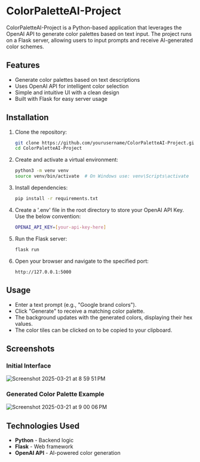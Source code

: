 # ColorPaletteAI-Project

ColorPaletteAI-Project is a Python-based application that leverages the OpenAI API to generate color palettes based on text input. The project runs on a Flask server, allowing users to input prompts and receive AI-generated color schemes.

## Features
- Generate color palettes based on text descriptions
- Uses OpenAI API for intelligent color selection
- Simple and intuitive UI with a clean design
- Built with Flask for easy server usage

## Installation

1. Clone the repository:
   ```sh
   git clone https://github.com/yourusername/ColorPaletteAI-Project.git
   cd ColorPaletteAI-Project
   ```

2. Create and activate a virtual environment:
   ```sh
   python3 -m venv venv
   source venv/bin/activate  # On Windows use: venv\Scripts\activate
   ```

3. Install dependencies:
   ```sh
   pip install -r requirements.txt
   ```

4. Create a '.env' file in the root directory to store your OpenAI API Key. Use the below convention:
   ```sh
   OPENAI_API_KEY=[your-api-key-here]
   ```

7. Run the Flask server:
   ```sh
   flask run
   ```

8. Open your browser and navigate to the specified port:
   ```
   http://127.0.0.1:5000
   ```

## Usage

- Enter a text prompt (e.g., "Google brand colors").
- Click "Generate" to receive a matching color palette.
- The background updates with the generated colors, displaying their hex values.
- The color tiles can be clicked on to be copied to your clipboard.

## Screenshots

### Initial Interface
![Screenshot 2025-03-21 at 8 59 51 PM](https://github.com/user-attachments/assets/9f2d88b9-743a-4719-9a45-08459e1db97a)


### Generated Color Palette Example
![Screenshot 2025-03-21 at 9 00 06 PM](https://github.com/user-attachments/assets/becf8ce0-8ae3-4b9d-9a40-eb1efa00206b)


## Technologies Used
- **Python** - Backend logic
- **Flask** - Web framework
- **OpenAI API** - AI-powered color generation
